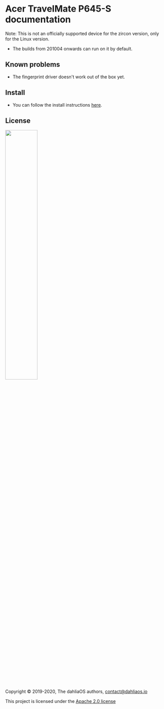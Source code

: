 # Acer TravelMate P645-S documentation

Note: This is not an officially supported device for the zircon version, only for the Linux version.

- The builds from 201004 onwards can run on it by default.

## Known problems

- The fingerprint driver doesn't work out of the box yet.

## Install

- You can follow the install instructions [here](../../run%20dahliaOS/x86_64-efi.md). 

## License

<p align="left">
  <img width="45%" src="https://github.com/dahlia-os/brand/blob/master/Logo%20SVGs/dahliaOS%20logo%20with%20text%20(drop%20shadow).svg"
</p>

Copyright © 2019-2020, The dahliaOS authors, contact@dahliaos.io

This project is licensed under the [Apache 2.0 license](../../LICENSE)
